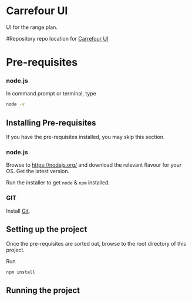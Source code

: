 # Carrefour UI
 UI for the range plan.

#Repository 
repo location for [Carrefour UI](https://github.com/ShruthiJayaprakash/CarrefourUI)

# Pre-requisites

### node.js

In command prompt or terminal, type

```bash
node -v
```

## Installing Pre-requisites
If you have the pre-requisites installed, you may skip this section.

### node.js

Browse to https://nodejs.org/ and download the relevant flavour for your OS. Get the latest version.

Run the installer to get `node` & `npm` installed.

### GIT
Install [Git](https://git-scm.com/downloads).

## Setting up the project

Once the pre-requisites are sorted out, browse to the root directory of this project.

Run

```bash
npm install
```

## Running the project

